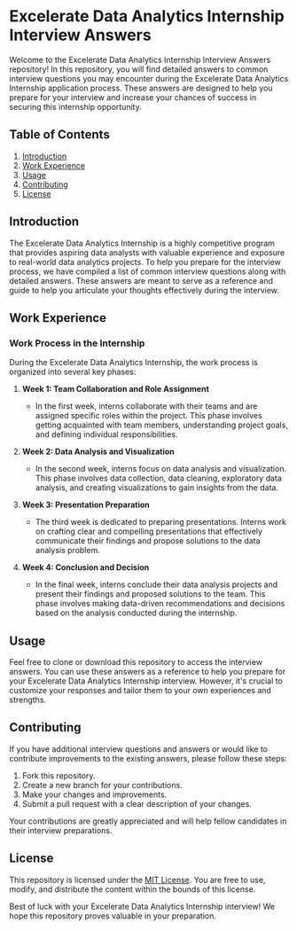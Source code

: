 # Excelerate Data Analytics Internship Interview Answers

Welcome to the Excelerate Data Analytics Internship Interview Answers repository! In this repository, you will find detailed answers to common interview questions you may encounter during the Excelerate Data Analytics Internship application process. These answers are designed to help you prepare for your interview and increase your chances of success in securing this internship opportunity.

## Table of Contents

1. [Introduction](#introduction)
2. [Work Experience](#work-experience)
3. [Usage](#usage)
4. [Contributing](#contributing)
5. [License](#license)

## Introduction

The Excelerate Data Analytics Internship is a highly competitive program that provides aspiring data analysts with valuable experience and exposure to real-world data analytics projects. To help you prepare for the interview process, we have compiled a list of common interview questions along with detailed answers. These answers are meant to serve as a reference and guide to help you articulate your thoughts effectively during the interview.

## Work Experience

### Work Process in the Internship

During the Excelerate Data Analytics Internship, the work process is organized into several key phases:

1. **Week 1: Team Collaboration and Role Assignment**
   - In the first week, interns collaborate with their teams and are assigned specific roles within the project. This phase involves getting acquainted with team members, understanding project goals, and defining individual responsibilities.

2. **Week 2: Data Analysis and Visualization**
   - In the second week, interns focus on data analysis and visualization. This phase involves data collection, data cleaning, exploratory data analysis, and creating visualizations to gain insights from the data.

3. **Week 3: Presentation Preparation**
   - The third week is dedicated to preparing presentations. Interns work on crafting clear and compelling presentations that effectively communicate their findings and propose solutions to the data analysis problem.

4. **Week 4: Conclusion and Decision**
   - In the final week, interns conclude their data analysis projects and present their findings and proposed solutions to the team. This phase involves making data-driven recommendations and decisions based on the analysis conducted during the internship.

## Usage

Feel free to clone or download this repository to access the interview answers. You can use these answers as a reference to help you prepare for your Excelerate Data Analytics Internship interview. However, it's crucial to customize your responses and tailor them to your own experiences and strengths.

## Contributing

If you have additional interview questions and answers or would like to contribute improvements to the existing answers, please follow these steps:

1. Fork this repository.
2. Create a new branch for your contributions.
3. Make your changes and improvements.
4. Submit a pull request with a clear description of your changes.

Your contributions are greatly appreciated and will help fellow candidates in their interview preparations.

## License

This repository is licensed under the [MIT License](LICENSE). You are free to use, modify, and distribute the content within the bounds of this license.

Best of luck with your Excelerate Data Analytics Internship interview! We hope this repository proves valuable in your preparation.

